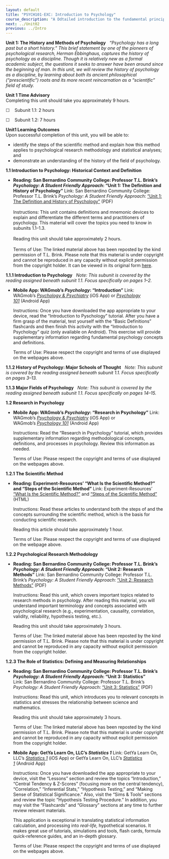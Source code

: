 ```yaml
---
layout: default
title: "PSYCH101-EXC: Introduction to Psychology"
course_description: "A Ddtailed introduction to the fundamental principles of psychology and to the major subjects of psychological inquiry."
next: ../Unit02
previous: ../Intro
---
```

**Unit 1: The History and Methods of Psychology** <span id="1"></span> 
*“Psychology has a long past but a short history.” This brief statement
by one of the pioneers of psychological research, Herman Ebbinghaus,
captures the history of psychology as a discipline. Though it is
relatively new as a formal academic subject, the questions it seeks to
answer have been around since the beginning of man. In this unit, we
will review the history of psychology as a discipline, by learning about
both its ancient philosophical (“prescientific”) roots and its more
recent reincarnation as a “scientific” field of study.*

**Unit 1 Time Advisory**  
Completing this unit should take you approximately 9 hours.  
  
 ☐    Subunit 1.1: 2 hours  
  
 ☐    Subunit 1.2: 7 hours

**Unit1 Learning Outcomes**  
Upon successful completion of this unit, you will be able to:
-   identify the steps of the scientific method and explain how this
    method applies to psychological research methodology and statistical
    analyses; and
-   demonstrate an understanding of the history of the field of
    psychology.

**1.1 Introduction to Psychology: Historical Context and Definition**
<span id="1.1"></span> 
-   **Reading: San Bernardino Community College: Professor T.L. Brink’s
    *Psychology: A Student Friendly Approach*: “Unit 1: The Definition
    and History of Psychology”**
    Link: San Bernardino Community College: Professor T.L.
    Brink’s *Psychology: A Student Friendly Approach*: [“Unit 1: The
    Definition and History of
    Psychology”](http://www.saylor.org/site/wp-content/uploads/2011/01/TLBrink_PSYCH01.pdf) (PDF)  
        
     Instructions: This unit contains definitions and mnemonic devices
    to explain and differentiate the different terms and practitioners
    of psychology. This material will cover the topics you need to know
    in subunits 1.1–1.3.  
        
     Reading this unit should take approximately 2 hours.  
        
     Terms of Use: The linked material above has been reposted by the
    kind permission of T.L. Brink. Please note that this material is
    under copyright and cannot be reproduced in any capacity without
    explicit permission from the copyright holder. It can be viewed in
    its original form
    [here](http://www.merlot.org/merlot/viewMaterial.htm;jsessionid=99E0B14DD8DD6948E713D18C086587A9?id=356461).

**1.1.1 Introduction to Psychology** <span id="1.1.1"></span> 
*Note: This subunit is covered by the reading assigned beneath subunit
1.1. Focus specifically on pages 1–2.*

-   **Mobile App: WAGmob’s *Psychology*: “Introduction”**
    Link: WAGmob’s [*Psychology &
    Psychiatry*](https://itunes.apple.com/us/app/psychology-psychiatry/id477962264?mt=8) (iOS
    App) or [*Psychology
    101*](https://play.google.com/store/apps/details?id=com.quizmine.androidpsychology) (Android
    App)   
      
     Instructions: Once you have downloaded the app appropriate to your
    device, read the “Introduction to Pyschology” tutorial. After you
    have a firm grasp of the material, test yourself with the “Basic
    Definitions” flashcards and then finish this activity with the
    “Introduction to Psychology” quiz (only available on Android). This
    exercise will provide supplementary information regarding
    fundamental psychology concepts and definitions.  
      
     Terms of Use: Please respect the copyright and terms of use
    displayed on the webpages above.

**1.1.2 History of Psychology: Major Schools of Thought** <span
id="1.1.2"></span> 
*Note: This subunit is covered by the reading assigned beneath subunit
1.1. Focus specifically on pages 3–13.*

**1.1.3 Major Fields of Psychology** <span id="1.1.3"></span> 
*Note: This subunit is covered by the reading assigned beneath subunit
1.1. Focus specifically on pages 14–15.*

**1.2 Research in Psychology** <span id="1.2"></span> 
-   **Mobile App: WAGmob’s *Psychology*: “Research in Psychology”**
    Link: WAGmob’s [*Psychology &
    Psychiatry*](https://itunes.apple.com/us/app/psychology-psychiatry/id477962264?mt=8) (iOS
    App) or WAGmob’s [*Psychology
    101*](https://play.google.com/store/apps/details?id=com.quizmine.androidpsychology) (Android
    App)  
      
     Instructions: Read the “Research in Psychology” tutorial, which
    provides supplementary information regarding methodological
    concepts, definitions, and processes in psychology. Review this
    information as needed.  
      
     Terms of Use: Please respect the copyright and terms of use
    displayed on the webpages above.

**1.2.1 The Scientific Method** <span id="1.2.1"></span> 
-   **Reading: Experiment-Resources’ “What Is the Scientific Method?”
    and “Steps of the Scientific Method”**
    Link: Experiment-Resources’ [“What Is the Scientific
    Method?”](http://explorable.com/what-is-the-scientific-method) and [“](http://www.experiment-resources.com/steps-of-the-scientific-method.html)[Steps
    of the Scientific
    Method”](http://www.experiment-resources.com/steps-of-the-scientific-method.html)
    (HTML)  
      
     Instructions: Read these articles to understand both the steps of
    and the concepts surrounding the scientific method, which is the
    basis for conducting scientific research.  
      
     Reading this article should take approximately 1 hour.  
      
     Terms of Use: Please respect the copyright and terms of use
    displayed on the webpage above.

**1.2.2 Psychological Research Methodology** <span id="1.2.2"></span> 
-   **Reading: San Bernardino Community College: Professor T.L. Brink’s
    *Psychology: A Student Friendly Approach*: “Unit 2: Research
    Methods”**
    Link: San Bernardino Community College: Professor T.L. Brink’s
    *Psychology: A Student Friendly Approach*: [“Unit 2: Research
    Methods”](http://www.saylor.org/site/wp-content/uploads/2011/01/TLBrink_PSYCH02.pdf) (PDF)  
      
     Instructions: Read this unit, which covers important topics related
    to research methods in psychology. After reading this material, you
    will understand important terminology and concepts associated with
    psychological research (e.g., experimentation, causality,
    correlation, validity, reliability, hypothesis testing, etc.).  
      
     Reading this unit should take approximately 3 hours.  
      
     Terms of Use: The linked material above has been reposted by the
    kind permission of T.L. Brink. Please note that this material is
    under copyright and cannot be reproduced in any capacity without
    explicit permission from the copyright holder.

**1.2.3 The Role of Statistics: Defining and Measuring Relationships**
<span id="1.2.3"></span> 
-   **Reading: San Bernardino Community College: Professor T.L. Brink’s
    *Psychology: A Student Friendly Approach*: “Unit 3: Statistics”**
    Link: San Bernardino Community College: Professor T.L. Brink’s
    *Psychology: A Student Friendly Approach*: [“Unit 3:
    Statistics”](http://www.saylor.org/site/wp-content/uploads/2011/01/TLBrink_PSYCH03.pdf) (PDF)  
      
     Instructions: Read this unit, which introduces you to relevant
    concepts in statistics and stresses the relationship between science
    and mathematics.  
      
     Reading this unit should take approximately 3 hours.  
      
     Terms of Use: The linked material above has been reposted by the
    kind permission of T.L. Brink. Please note that this material is
    under copyright and cannot be reproduced in any capacity without
    explicit permission from the copyright holder.

-   **Mobile App: GetYa Learn On, LLC’s *Statistics 1***
    Link: GetYa Learn On, LLC’s [*Statistics
    1*](https://itunes.apple.com/us/app/statistics-1/id339661480?mt=8) (iOS
    App) or GetYa Learn On, LLC’s [*Statistics
    1*](https://play.google.com/store/apps/details?id=com.getyalearnon.statistics1&hl=en) (Android
    App)  
      
     Instructions: Once you have downloaded the app appropriate to your
    device, visit the “Lessons” section and review the topics
    “Introduction,” “Central Tendency & Z-Scores” (focusing more on the
    central tendency), “Correlation,” “Inferential Stats,” “Hypothesis
    Testing,” and “Making Sense of Statistical Significance.” Also,
    visit the “Sims & Tools” sections and review the topic “Hypothesis
    Testing Procedure.” In addition, you may visit the “Flashcards” and
    “Glossary” sections at any time to further review relevant
    materials.  
      
     This application is exceptional in translating statistical
    information calculation, and processing into *real-life,*
    hypothetical scenarios. It makes great use of tutorials, simulations
    and tools, flash cards, formula quick-reference guides, and an
    in-depth glossary.  
      
     Terms of Use: Please respect the copyright and terms of use
    displayed on the webpages above.


